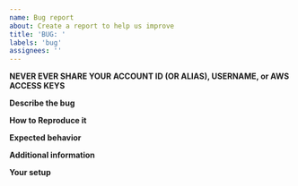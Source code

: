 ```yaml
---
name: Bug report
about: Create a report to help us improve
title: 'BUG: '
labels: 'bug'
assignees: ''
---
```


**NEVER EVER SHARE YOUR ACCOUNT ID (OR ALIAS), USERNAME, or AWS ACCESS KEYS**

**Describe the bug**
<!---
A clear and concise description of what the bug is.
--->

**How to Reproduce it**
<!---
This is how you can reproduce it

1. Install on '...'
2. Configure the '...'
3. Run the '...'
4. See error
--->

**Expected behavior**
<!---
A clear and concise description of what you expected to happen.
--->

**Additional information**
<!---
If possible, enable the debug mode `set -x`.
Make sure to remove the sensitive date (credentials, account id, etc).
--->

**Your setup**
<!---
**NEVER EVER SHARE YOUR ACCOUNT ID (OR ALIAS), USERNAME, or AWS ACCESS KEYS**

- OS: [e.g. macOS]
- sh interpreter [e.g. zsh, bash]
  Go to your terminal and run `echo $0`
- Other tools version [e.g. jq, aws]
--->
